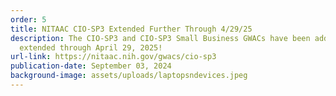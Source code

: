 ```yaml
---
order: 5
title: NITAAC CIO-SP3 Extended Further Through 4/29/25
description: The CIO-SP3 and CIO-SP3 Small Business GWACs have been additionally
  extended through April 29, 2025!
url-link: https://nitaac.nih.gov/gwacs/cio-sp3
publication-date: September 03, 2024
background-image: assets/uploads/laptopsndevices.jpeg
---
```

